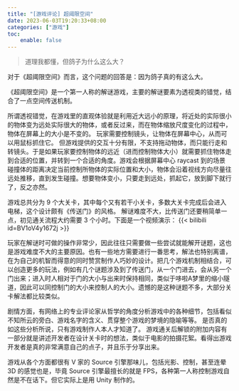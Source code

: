 ```yaml
---
title: "[游戏评论] 超阈限空间"
date: 2023-06-03T19:20:33+08:00
categories: ["游戏"]
toc:
    enable: false
---
```


> 道理我都懂，但鸽子为什么这么大？

对于《超阈限空间》而言，这个问题的回答是：因为鸽子真的有这么大。

《超阈限空间》是一个第一人称的解谜游戏，主要的解谜要素为透视类的错觉，结合了一点空间传送机制。

所谓透视错觉，在游戏里的直观体验就是利用近大远小的原理，将近处的实际很小的物体变为远处实际很大的物体，或者反过来，而在物体缩放尺度变化的过程中，物体在屏幕上的大小是不变的。
玩家需要控制镜头，让物体在屏幕中心，从而可以用鼠标抓住它。
但游戏提供的交互十分有限，不支持拖动物体，而只能行走和转镜头。于是如果玩家要控制物体的远近（进而控制物体大小）就需要抓住物体走到合适的位置，并转到一个合适的角度。游戏会根据屏幕中心 raycast 到的场景碰撞体的距离决定当前控制所物体的实际位置和大小，物体会沿着视线方向尽量往远处推移，直到发生碰撞。想要物体变小，只要走到远处，抓起它，放到脚下就行了，反之亦然。

游戏总共分为 9 个大关卡，其中每个又有若干小关卡，多数大关卡完成后会进入电梯，这个设计颇有《传送门》的风格。
解谜难度不大，比传送门还要稍简单一点，初见通关流程大约需要 3 个小时。下面是一个视频演示：
{{< bilibili id=BV1oV4y1672j >}}

玩家在解谜时可做的操作非常少，因此往往只需要做一些尝试就能解开谜题，这也是游戏难度不大的主要原因。也有一些地方需要进行一番思考，解法也特别离谱，在为自己的机智而得意的同时赞赏制作人巧妙的设计。把几个游戏机制相结合，可以创造更多的玩法，例如有几个谜题涉及到了传送门，从一个门进去，会从另一个门出来；进入时人相对于门的大小与出来时保持相同，类似于哆啦A梦里的缩小隧道，因此可以同控制门的大小来控制人的大小。遗憾的是这种谜题不多，大部分关卡解法都比较类似。

剧情方面，有网络上的专业评论家从哲学的角度分析游戏中的各种细节，包括看似不知所云的旁白、游戏名字的含义、贯穿整个游戏的梦境的隐喻等等。
是否真的如这些分析所说，只有游戏制作人本人才知道了。
游戏通关后解锁的附加内容有一部分就是讲述开发者在设计关卡时的想法，类似于电影的拍摄花絮。看得出游戏开发者是真的非常满意自己的点子，并且乐于分享出来。

游戏从各个方面都很有 V 家的 Source 引擎那味儿，包括光影、控制，甚至连晕 3D 的感觉也是，毕竟 Source 引擎最擅长的就是 FPS，各种第一人称控制游戏自然是不在话下。但它实际上是用 Unity 制作的。



